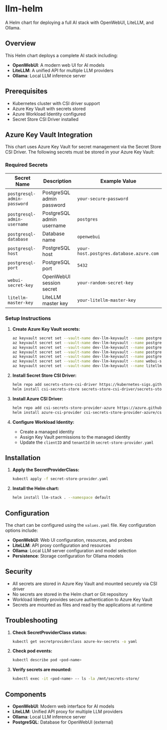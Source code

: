 # llm-helm
A Helm chart for deploying a full AI stack with OpenWebUI, LiteLLM, and Ollama.

## Overview

This Helm chart deploys a complete AI stack including:
- **OpenWebUI**: A modern web UI for AI models
- **LiteLLM**: A unified API for multiple LLM providers
- **Ollama**: Local LLM inference server

## Prerequisites

- Kubernetes cluster with CSI driver support
- Azure Key Vault with secrets stored
- Azure Workload Identity configured
- Secret Store CSI Driver installed

## Azure Key Vault Integration

This chart uses Azure Key Vault for secret management via the Secret Store CSI Driver. The following secrets must be stored in your Azure Key Vault:

### Required Secrets

| Secret Name | Description | Example Value |
|-------------|-------------|---------------|
| `postgresql-admin-password` | PostgreSQL admin password | `your-secure-password` |
| `postgresql-admin-username` | PostgreSQL admin username | `postgres` |
| `postgresql-database` | Database name | `openwebui` |
| `postgresql-host` | PostgreSQL host | `your-host.postgres.database.azure.com` |
| `postgresql-port` | PostgreSQL port | `5432` |
| `webui-secret-key` | OpenWebUI session secret | `your-random-secret-key` |
| `litellm-master-key` | LiteLLM master key | `your-litellm-master-key` |

### Setup Instructions

1. **Create Azure Key Vault secrets:**
   ```bash
   az keyvault secret set --vault-name dev-llm-keyvault --name postgresql-admin-password --value "your-password"
   az keyvault secret set --vault-name dev-llm-keyvault --name postgresql-admin-username --value "postgres"
   az keyvault secret set --vault-name dev-llm-keyvault --name postgresql-database --value "openwebui"
   az keyvault secret set --vault-name dev-llm-keyvault --name postgresql-host --value "your-host.postgres.database.azure.com"
   az keyvault secret set --vault-name dev-llm-keyvault --name postgresql-port --value "5432"
   az keyvault secret set --vault-name dev-llm-keyvault --name webui-secret-key --value "your-random-secret-key"
   az keyvault secret set --vault-name dev-llm-keyvault --name litellm-master-key --value "your-litellm-master-key"
   ```

2. **Install Secret Store CSI Driver:**
   ```bash
   helm repo add secrets-store-csi-driver https://kubernetes-sigs.github.io/secrets-store-csi-driver/charts
   helm install csi-secrets-store secrets-store-csi-driver/secrets-store-csi-driver --namespace kube-system
   ```

3. **Install Azure CSI Driver:**
   ```bash
   helm repo add csi-secrets-store-provider-azure https://azure.github.io/secrets-store-csi-driver-provider-azure/charts
   helm install azure-csi-provider csi-secrets-store-provider-azure/csi-secrets-store-provider-azure --namespace kube-system
   ```

4. **Configure Workload Identity:**
   - Create a managed identity
   - Assign Key Vault permissions to the managed identity
   - Update the `clientID` and `tenantId` in `secret-store-provider.yaml`

## Installation

1. **Apply the SecretProviderClass:**
   ```bash
   kubectl apply -f secret-store-provider.yaml
   ```

2. **Install the Helm chart:**
   ```bash
   helm install llm-stack . --namespace default
   ```

## Configuration

The chart can be configured using the `values.yaml` file. Key configuration options include:

- **OpenWebUI**: Web UI configuration, resources, and probes
- **LiteLLM**: API proxy configuration and resources
- **Ollama**: Local LLM server configuration and model selection
- **Persistence**: Storage configuration for Ollama models

## Security

- All secrets are stored in Azure Key Vault and mounted securely via CSI driver
- No secrets are stored in the Helm chart or Git repository
- Workload Identity provides secure authentication to Azure Key Vault
- Secrets are mounted as files and read by the applications at runtime

## Troubleshooting

1. **Check SecretProviderClass status:**
   ```bash
   kubectl get secretproviderclass azure-kv-secrets -o yaml
   ```

2. **Check pod events:**
   ```bash
   kubectl describe pod <pod-name>
   ```

3. **Verify secrets are mounted:**
   ```bash
   kubectl exec -it <pod-name> -- ls -la /mnt/secrets-store/
   ```

## Components

- **OpenWebUI**: Modern web interface for AI models
- **LiteLLM**: Unified API proxy for multiple LLM providers
- **Ollama**: Local LLM inference server
- **PostgreSQL**: Database for OpenWebUI (external)
